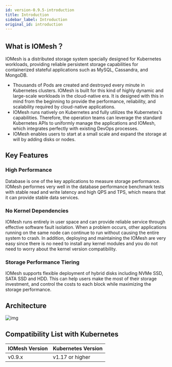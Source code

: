```yaml
---
id: version-0.9.5-introduction
title: Introduction
sidebar_label: Introduction
original_id: introduction
---
```


## What is IOMesh？

IOMesh is a distributed storage system specially designed for Kubernetes workloads, providing reliable persistent storage capabilities for containerized stateful applications such as MySQL, Cassandra, and MongoDB.

- Thousands of Pods are created and destroyed every minute in Kubernetes clusters. IOMesh is built for this kind of highly dynamic and large-scale workloads in the cloud-native era. It is designed with this in mind from the beginning to provide the performance, reliability, and scalability required by cloud-native applications.
- IOMesh runs natively on Kubernetes and fully utilizes the Kubernetes's capabilities. Therefore, the operation teams can leverage the standard Kubernetes APIs to uniformly manage the applications and IOMesh, which integrates perfectly with existing DevOps processes.
- IOMesh enables users to start at a small scale and expand the storage at will by adding disks or nodes.

## Key Features

### High Performance
   Database is one of the key applications to measure storage performance. IOMesh performes very well in the database performance benchmark tests with stable read and write latency and high QPS and TPS, which means that it can provide stable data services.
### No Kernel Dependencies
   IOMesh runs entirely in user space and can provide reliable service through effective software fault isolation. When a problem occurs, other applications running on the same node can continue to run without causing the entire system to crash. In addition, deploying and maintaining the IOMesh are very easy since there is no need to install any kernel modules and you do not need to worry about the kernel version compatibility.
### Storage Performance Tiering
   IOMesh supports flexible deployment of hybrid disks including NVMe SSD, SATA SSD and HDD. This can help users make the most of their storage investment, and control the costs to each block while maximizing the storage performance.

## Architecture

![img](https://lh3.googleusercontent.com/4Yssin2b7eH5xylvgJ5Do0khj8Dlfv_cG8F-sHrJ7ztah5ixKleRvL_uX_b8maQ1w72lPoallwviBzvCMVgQUFrV6y2yFWNmXk4wQNAMNfaLMMeRQ9cIWznvF-gZeOeP4SnGUOsF)

## Compatibility List with Kubernetes

| IOMesh Version | Kubernetes Version |
| -------------- | ------------------ |
| v0.9.x         | v1.17 or higher    |
